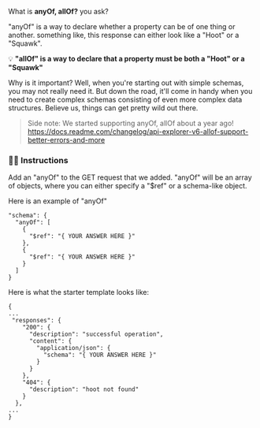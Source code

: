 What is **anyOf, allOf?** you ask?

"anyOf" is a way to declare whether a property can be of one thing or another. something like, this response can either look like a "Hoot" or a "Squawk".

💡 **"allOf" is a way to declare that a property must be both a "Hoot" or a "Squawk"**

Why is it important? Well, when you're starting out with simple schemas, you may not really need it. But down the road, it'll come in handy when you need to create complex schemas consisting of even more complex data structures. Believe us, things can get pretty wild out there.

> Side note: We started supporting anyOf, allOf about a year ago! https://docs.readme.com/changelog/api-explorer-v6-allof-support-better-errors-and-more

### 👩‍🏫 Instructions

Add an "anyOf" to the GET request that we added. "anyOf" will be an array of objects, where you can either specify a "$ref" or a schema-like object.

Here is an example of "anyOf"

```
"schema": {
  "anyOf": [
    {
      "$ref": "{ YOUR ANSWER HERE }"
    },
    {
      "$ref": "{ YOUR ANSWER HERE }"
    }
  ]
}
```

Here is what the starter template looks like:
```
{
...
 "responses": {
    "200": {
      "description": "successful operation",
      "content": {
        "application/json": {
          "schema": "{ YOUR ANSWER HERE }"
        }
      }
    },
    "404": {
      "description": "hoot not found"
    }
  },
...
}
```
